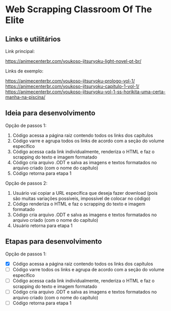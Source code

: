 # Web Scrapping Classroom Of The Elite

## Links e utilitários

Link principal:

<https://animecenterbr.com/youkoso-jitsuryoku-light-novel-pt-br/>

Links de exemplo:

<https://animecenterbr.com/youkoso-jitsuryoku-prologo-vol-1/>
<https://animecenterbr.com/youkoso-jitsuryoku-capitulo-1-vol-1/>
<https://animecenterbr.com/youkoso-jitsuryoku-vol-1-ss-horikita-uma-certa-manha-na-piscina/>

## Ideia para desenvolvimento

Opção de passos 1:

1. Código acessa a página raiz contendo todos os links dos capítulos
2. Código varre e agrupa todos os links de acordo com a seção do volume específico
3. Código acessa cada link individualmente, renderiza o HTML e faz o scrapping do texto e imagem formatado
4. Código cria arquivo .ODT e salva as imagens e textos formatados no arquivo criado (com o nome do capítulo)
5. Código retorna para etapa 1

Opção de passos 2:

1. Usuário vai copiar a URL específica que deseja fazer download (pois são muitas variações possíveis, impossível de colocar no código)
2. Código renderiza o HTML e faz o scrapping do texto e imagem formatado
3. Código cria arquivo .ODT e salva as imagens e textos formatados no arquivo criado (com o nome do capítulo)
4. Usuário retorna para etapa 1

## Etapas para desenvolvimento

Opção de passos 1:

   - [x] Código acessa a página raiz contendo todos os links dos capítulos
   - [ ] Código varre todos os links e agrupa de acordo com a seção do volume específico
   - [ ] Código acessa cada link individualmente, renderiza o HTML e faz o scrapping do texto e imagem formatado
   - [ ] Código cria arquivo .ODT e salva as imagens e textos formatados no arquivo criado (com o nome do capítulo)
   - [ ] Código retorna para etapa 1
